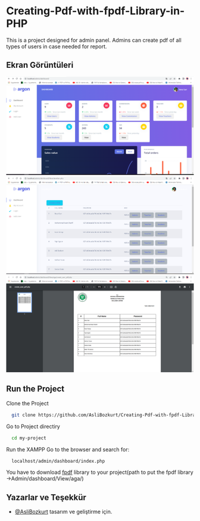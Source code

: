 # Creating-Pdf-with-fpdf-Library-in-PHP
This is a project designed for admin panel. Admins can create pdf of all types of users in case needed for report.
## Ekran Görüntüleri

![Uygulama Ekran Görüntüsü 1](https://github.com/AsliBozkurt/Creating-Pdf-with-fpdf-Library-in-PHP/blob/main/Ekran%20Al%C4%B1nt%C4%B1s%C4%B1.PNG)
![Uygulama Ekran Görüntüsü 2](https://github.com/AsliBozkurt/Creating-Pdf-with-fpdf-Library-in-PHP/blob/main/Ekran%20Al%C4%B1nt%C4%B1s%C4%B12.PNG)
![Uygulama Ekran Görüntüsü 3](https://github.com/AsliBozkurt/Creating-Pdf-with-fpdf-Library-in-PHP/blob/main/Ekran%20Al%C4%B1nt%C4%B1s4%C4%B1.PNG)

## Run the Project
Clone the Project

```bash
  git clone https://github.com/AsliBozkurt/Creating-Pdf-with-fpdf-Library-in-PHP
```

Go to Project directiry

```bash
  cd my-project
```
Run the XAMPP
Go to the browser and search for:
```bash
  localhost/admin/dashboard/index.php
```
You have to download <a href="http://www.fpdf.org">fpdf</a> library to your project(path to put the fpdf library ->Admin/dashboard/View/aga/)
## Yazarlar ve Teşekkür

- [@AsliBozkurt](https://github.com/AsliBozkurt) tasarım ve geliştirme için.
